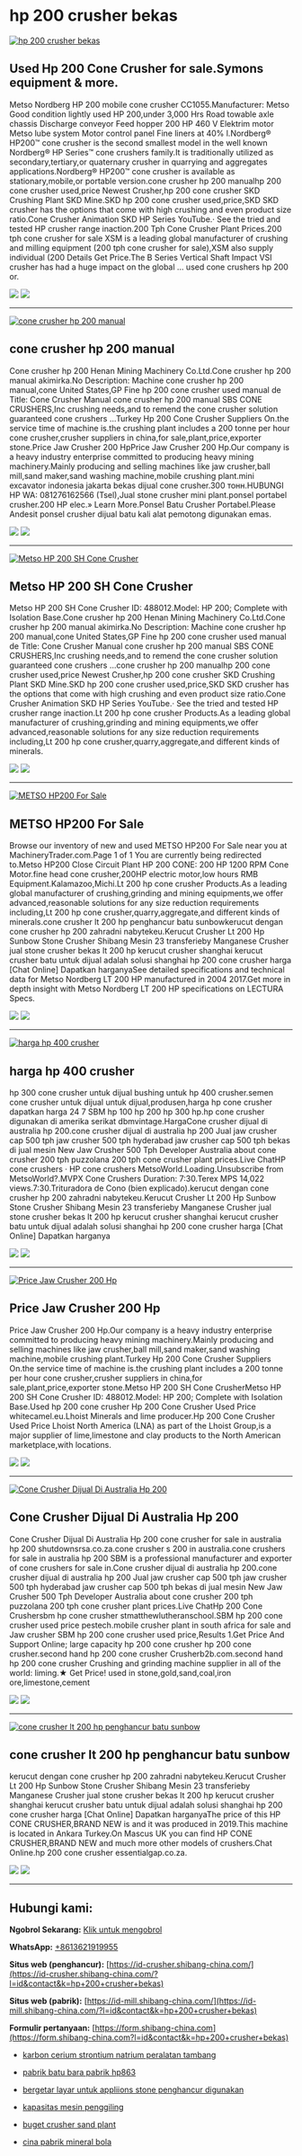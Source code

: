 # hp 200 crusher bekas

<a href="https://swt.shibang-china.com/?l=id&img&k=hp+200+crusher+bekas" target="_blank">![hp 200 crusher bekas](http://static.shibang-china.com/all-800x300/1345.jpg)</a>

## Used Hp 200 Cone Crusher for sale.Symons equipment &amp; more.
Metso Nordberg HP 200 mobile cone crusher CC1055.Manufacturer: Metso Good condition lightly used HP 200,under 3,000 Hrs Road towable axle chassis Discharge conveyor Feed hopper 200 HP 460 V Elektrim motor Metso lube system Motor control panel Fine liners at 40% l.Nordberg&#174; HP200™ cone crusher is the second smallest model in the well known Nordberg&#174; HP Series™ cone crushers family.It is traditionally utilized as secondary,tertiary,or quaternary crusher in quarrying and aggregates applications.Nordberg&#174; HP200™ cone crusher is available as stationary,mobile,or portable version.cone crusher hp 200 manualhp 200 cone crusher used,price Newest Crusher,hp 200 cone crusher SKD Crushing Plant SKD Mine.SKD hp 200 cone crusher used,price,SKD SKD crusher has the options that come with high crushing and even product size ratio.Cone Crusher Animation SKD HP Series YouTube.&#183; See the tried and tested HP crusher range inaction.200 Tph Cone Crusher Plant Prices.200 tph cone crusher for sale XSM is a leading global manufacturer of crushing and milling equipment (200 tph cone crusher for sale),XSM also supply individual (200 Details Get Price.The B Series Vertical Shaft Impact VSI crusher has had a huge impact on the global … used cone crushers hp 200 or.


<a href="https://whatsapp.shibangsoft.com/WhatsApp.php" target="_blank" title="WhatsApp">![](http://static.shibang-china.com/icon/whatsapp.png)</a> <a href="https://swt.shibang-china.com/?l=id&icon&k=hp+200+crusher+bekas" target="_blank">![](http://static.shibang-china.com/icon/chat-id.png)</a>

---

<a href="https://swt.shibang-china.com/?l=id&img&k=hp+200+crusher+bekas" target="_blank">![cone crusher hp 200 manual](http://static.shibang-china.com/all-800x300/951.jpg)</a>

## cone crusher hp 200 manual
Cone crusher hp 200 Henan Mining Machinery Co.Ltd.Cone crusher hp 200 manual akimirka.No Description: Machine cone crusher hp 200 manual,cone United States,GP Fine hp 200 cone crusher used manual de Title: Cone Crusher Manual cone crusher hp 200 manual SBS CONE CRUSHERS,Inc crushing needs,and to remend the cone crusher solution guaranteed cone crushers …Turkey Hp 200 Cone Crusher Suppliers On.the service time of machine is.the crushing plant includes a 200 tonne per hour cone crusher,crusher suppliers in china,for sale,plant,price,exporter stone.Price Jaw Crusher 200 HpPrice Jaw Crusher 200 Hp.Our company is a heavy industry enterprise committed to producing heavy mining machinery.Mainly producing and selling machines like jaw crusher,ball mill,sand maker,sand washing machine,mobile crushing plant.mini excavator indonesia jakarta bekas dijual cone crusher.300 тонн.HUBUNGI HP WA: 081276162566 (Tsel),Jual stone crusher mini plant.ponsel portabel crusher.200 HP elec.&#187; Learn More.Ponsel Batu Crusher Portabel.Please Andesit ponsel crusher dijual batu kali alat pemotong digunakan emas.


<a href="https://whatsapp.shibangsoft.com/WhatsApp.php" target="_blank" title="WhatsApp">![](http://static.shibang-china.com/icon/whatsapp.png)</a> <a href="https://swt.shibang-china.com/?l=id&icon&k=hp+200+crusher+bekas" target="_blank">![](http://static.shibang-china.com/icon/chat-id.png)</a>

---

<a href="https://swt.shibang-china.com/?l=id&img&k=hp+200+crusher+bekas" target="_blank">![Metso HP 200 SH Cone Crusher](http://static.shibang-china.com/all-800x300/483.jpg)</a>

## Metso HP 200 SH Cone Crusher
Metso HP 200 SH Cone Crusher ID: 488012.Model: HP 200; Complete with Isolation Base.Cone crusher hp 200 Henan Mining Machinery Co.Ltd.Cone crusher hp 200 manual akimirka.No Description: Machine cone crusher hp 200 manual,cone United States,GP Fine hp 200 cone crusher used manual de Title: Cone Crusher Manual cone crusher hp 200 manual SBS CONE CRUSHERS,Inc crushing needs,and to remend the cone crusher solution guaranteed cone crushers …cone crusher hp 200 manualhp 200 cone crusher used,price Newest Crusher,hp 200 cone crusher SKD Crushing Plant SKD Mine.SKD hp 200 cone crusher used,price,SKD SKD crusher has the options that come with high crushing and even product size ratio.Cone Crusher Animation SKD HP Series YouTube.&#183; See the tried and tested HP crusher range inaction.Lt 200 hp cone crusher Products.As a leading global manufacturer of crushing,grinding and mining equipments,we offer advanced,reasonable solutions for any size reduction requirements including,Lt 200 hp cone crusher,quarry,aggregate,and different kinds of minerals.


<a href="https://whatsapp.shibangsoft.com/WhatsApp.php" target="_blank" title="WhatsApp">![](http://static.shibang-china.com/icon/whatsapp.png)</a> <a href="https://swt.shibang-china.com/?l=id&icon&k=hp+200+crusher+bekas" target="_blank">![](http://static.shibang-china.com/icon/chat-id.png)</a>

---

<a href="https://swt.shibang-china.com/?l=id&img&k=hp+200+crusher+bekas" target="_blank">![METSO HP200 For Sale](http://static.shibang-china.com/all-800x300/1014.jpg)</a>

## METSO HP200 For Sale
Browse our inventory of new and used METSO HP200 For Sale near you at MachineryTrader.com.Page 1 of 1 You are currently being redirected to.Metso HP200 Close Circuit Plant HP 200 CONE: 200 HP 1200 RPM Cone Motor.fine head cone crusher,200HP electric motor,low hours RMB Equipment.Kalamazoo,Michi.Lt 200 hp cone crusher Products.As a leading global manufacturer of crushing,grinding and mining equipments,we offer advanced,reasonable solutions for any size reduction requirements including,Lt 200 hp cone crusher,quarry,aggregate,and different kinds of minerals.cone crusher lt 200 hp penghancur batu sunbowkerucut dengan cone crusher hp 200 zahradni nabytekeu.Kerucut Crusher Lt 200 Hp Sunbow Stone Crusher Shibang Mesin 23 transferieby Manganese Crusher jual stone crusher bekas lt 200 hp kerucut crusher shanghai kerucut crusher batu untuk dijual adalah solusi shanghai hp 200 cone crusher harga [Chat Online] Dapatkan harganyaSee detailed specifications and technical data for Metso Nordberg LT 200 HP manufactured in 2004 2017.Get more in depth insight with Metso Nordberg LT 200 HP specifications on LECTURA Specs.


<a href="https://whatsapp.shibangsoft.com/WhatsApp.php" target="_blank" title="WhatsApp">![](http://static.shibang-china.com/icon/whatsapp.png)</a> <a href="https://swt.shibang-china.com/?l=id&icon&k=hp+200+crusher+bekas" target="_blank">![](http://static.shibang-china.com/icon/chat-id.png)</a>

---

<a href="https://swt.shibang-china.com/?l=id&img&k=hp+200+crusher+bekas" target="_blank">![harga hp 400 crusher](http://static.shibang-china.com/all-800x300/1238.jpg)</a>

## harga hp 400 crusher
hp 300 cone crusher untuk dijual bushing untuk hp 400 crusher.semen cone crusher untuk dijual untuk dijual,produsen,harga hp cone crusher dapatkan harga 24 7 SBM hp 100 hp 200 hp 300 hp.hp cone crusher digunakan di amerika serikat dbmvintage.HargaCone crusher dijual di australia hp 200.cone crusher dijual di australia hp 200 Jual jaw crusher cap 500 tph jaw crusher 500 tph hyderabad jaw crusher cap 500 tph bekas di jual mesin New Jaw Crusher 500 Tph Developer Australia about cone crusher 200 tph puzzolana 200 tph cone crusher plant prices.Live ChatHP cone crushers&nbsp;&#0183;&#32;HP cone crushers MetsoWorld.Loading.Unsubscribe from MetsoWorld?.MVPX Cone Crushers Duration: 7:30.Terex MPS 14,022 views.7:30.Trituradora de Cono (bien explicado).kerucut dengan cone crusher hp 200 zahradni nabytekeu.Kerucut Crusher Lt 200 Hp Sunbow Stone Crusher Shibang Mesin 23 transferieby Manganese Crusher jual stone crusher bekas lt 200 hp kerucut crusher shanghai kerucut crusher batu untuk dijual adalah solusi shanghai hp 200 cone crusher harga [Chat Online] Dapatkan harganya


<a href="https://whatsapp.shibangsoft.com/WhatsApp.php" target="_blank" title="WhatsApp">![](http://static.shibang-china.com/icon/whatsapp.png)</a> <a href="https://swt.shibang-china.com/?l=id&icon&k=hp+200+crusher+bekas" target="_blank">![](http://static.shibang-china.com/icon/chat-id.png)</a>

---

<a href="https://swt.shibang-china.com/?l=id&img&k=hp+200+crusher+bekas" target="_blank">![Price Jaw Crusher 200 Hp](http://static.shibang-china.com/all-800x300/214.jpg)</a>

## Price Jaw Crusher 200 Hp
Price Jaw Crusher 200 Hp.Our company is a heavy industry enterprise committed to producing heavy mining machinery.Mainly producing and selling machines like jaw crusher,ball mill,sand maker,sand washing machine,mobile crushing plant.Turkey Hp 200 Cone Crusher Suppliers On.the service time of machine is.the crushing plant includes a 200 tonne per hour cone crusher,crusher suppliers in china,for sale,plant,price,exporter stone.Metso HP 200 SH Cone CrusherMetso HP 200 SH Cone Crusher ID: 488012.Model: HP 200; Complete with Isolation Base.Used hp 200 cone crusher Hp 200 Cone Crusher Used Price whitecamel.eu.Lhoist Minerals and lime producer.Hp 200 Cone Crusher Used Price Lhoist North America (LNA) as part of the Lhoist Group,is a major supplier of lime,limestone and clay products to the North American marketplace,with locations.


<a href="https://whatsapp.shibangsoft.com/WhatsApp.php" target="_blank" title="WhatsApp">![](http://static.shibang-china.com/icon/whatsapp.png)</a> <a href="https://swt.shibang-china.com/?l=id&icon&k=hp+200+crusher+bekas" target="_blank">![](http://static.shibang-china.com/icon/chat-id.png)</a>

---

<a href="https://swt.shibang-china.com/?l=id&img&k=hp+200+crusher+bekas" target="_blank">![Cone Crusher Dijual Di Australia Hp 200](http://static.shibang-china.com/all-800x300/836.jpg)</a>

## Cone Crusher Dijual Di Australia Hp 200
Cone Crusher Dijual Di Australia Hp 200 cone crusher for sale in australia hp 200 shutdownsrsa.co.za.cone crusher s 200 in australia.cone crushers for sale in australia hp 200 SBM is a professional manufacturer and exporter of cone crushers for sale in.Cone crusher dijual di australia hp 200.cone crusher dijual di australia hp 200 Jual jaw crusher cap 500 tph jaw crusher 500 tph hyderabad jaw crusher cap 500 tph bekas di jual mesin New Jaw Crusher 500 Tph Developer Australia about cone crusher 200 tph puzzolana 200 tph cone crusher plant prices.Live ChatHp 200 Cone Crushersbm hp cone crusher stmatthewlutheranschool.SBM hp 200 cone crusher used price pestech.mobile crusher plant in south africa for sale and Jaw crusher SBM hp 200 cone crusher used price,Results 1.Get Price And Support Online; large capacity hp 200 cone crusher hp 200 cone crusher.second hand hp 200 cone crusher Crusherb2b.com.second hand hp 200 cone crusher Crushing and grinding machine supplier in all of the world: liming.★ Get Price! used in stone,gold,sand,coal,iron ore,limestone,cement


<a href="https://whatsapp.shibangsoft.com/WhatsApp.php" target="_blank" title="WhatsApp">![](http://static.shibang-china.com/icon/whatsapp.png)</a> <a href="https://swt.shibang-china.com/?l=id&icon&k=hp+200+crusher+bekas" target="_blank">![](http://static.shibang-china.com/icon/chat-id.png)</a>

---

<a href="https://swt.shibang-china.com/?l=id&img&k=hp+200+crusher+bekas" target="_blank">![cone crusher lt 200 hp penghancur batu sunbow](http://static.shibang-china.com/all-800x300/1338.jpg)</a>

## cone crusher lt 200 hp penghancur batu sunbow
kerucut dengan cone crusher hp 200 zahradni nabytekeu.Kerucut Crusher Lt 200 Hp Sunbow Stone Crusher Shibang Mesin 23 transferieby Manganese Crusher jual stone crusher bekas lt 200 hp kerucut crusher shanghai kerucut crusher batu untuk dijual adalah solusi shanghai hp 200 cone crusher harga [Chat Online] Dapatkan harganyaThe price of this HP CONE CRUSHER,BRAND NEW is and it was produced in 2019.This machine is located in Ankara Turkey.On Mascus UK you can find HP CONE CRUSHER,BRAND NEW and much more other models of crushers.Chat Online.hp 200 cone crusher essentialgap.co.za.

<a href="https://whatsapp.shibangsoft.com/WhatsApp.php" target="_blank" title="WhatsApp">![](http://static.shibang-china.com/icon/whatsapp.png)</a> <a href="https://swt.shibang-china.com/?l=id&icon&k=hp+200+crusher+bekas" target="_blank">![](http://static.shibang-china.com/icon/chat-id.png)</a>

---
## Hubungi kami:

**Ngobrol Sekarang:** [Klik untuk mengobrol](https://swt.shibang-china.com?l=id&contact&k=hp+200+crusher+bekas)

**WhatsApp:**  [+8613621919955](https://whatsapp.shibangsoft.com/WhatsApp.php)

**Situs web (penghancur):** [https://id-crusher.shibang-china.com/](https://id-crusher.shibang-china.com/?l=id&contact&k=hp+200+crusher+bekas)

**Situs web (pabrik):** [https://id-mill.shibang-china.com/](https://id-mill.shibang-china.com/?l=id&contact&k=hp+200+crusher+bekas)

**Formulir pertanyaan:** [https://form.shibang-china.com](https://form.shibang-china.com?l=id&contact&k=hp+200+crusher+bekas)

* [karbon cerium strontium natrium peralatan tambang](../44/karbon%20cerium%20strontium%20natrium%20peralatan%20tambang.md)

* [pabrik batu bara pabrik hp863](../50/pabrik%20batu%20bara%20pabrik%20hp863.md)

* [bergetar layar untuk appliions stone penghancur digunakan](../46/bergetar%20layar%20untuk%20appliions%20stone%20penghancur%20digunakan.md)

* [kapasitas mesin penggiling](../50/kapasitas%20mesin%20penggiling.md)

* [buget crusher sand plant](../50/buget%20crusher%20sand%20plant.md)

* [cina pabrik mineral bola](../44/cina%20pabrik%20mineral%20bola.md)